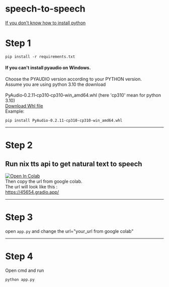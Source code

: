 # speech-to-speech

[If you don't know how to install python](https://youtu.be/Ebh157e3FkQ)<br>

# Step 1<br>
```
pip install -r requirements.txt
```


#### If you can't install pyaudio on Windows. <br>
Choose the PYAUDIO version according to your PYTHON version.<br>
Assume you are using python 3.10 the download<br>  
PyAudio‑0.2.11‑cp310‑cp310‑win_amd64.whl (here 'cp310' mean for python 3.10)<br>
[Download Whl file](https://www.lfd.uci.edu/~gohlke/pythonlibs/)<br>
Example:
```
pip install PyAudio‑0.2.11‑cp310‑cp310‑win_amd64.whl
```
---
# Step 2<br>
## Run nix tts api to get natural text to speech <br>
[![Open In Colab](https://colab.research.google.com/assets/colab-badge.svg)](https://colab.research.google.com/github/android-iceland/speech-to-speech/blob/main/nix_tts_api.ipynb) <br>
Then copy the url from google colab.<br>
The url will look like this :<br> 
https://45654.gradio.app/

---
# Step 3<br>

open ```app.py``` and change the url="your_url from google colab"

---
# Step 4<br>
Open cmd and run 
```
python app.py
```

